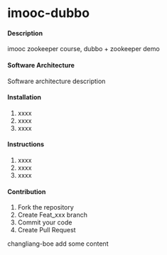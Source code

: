 # imooc-dubbo

#### Description
imooc zookeeper course, dubbo + zookeeper demo

#### Software Architecture
Software architecture description

#### Installation

1. xxxx
2. xxxx
3. xxxx

#### Instructions

1. xxxx
2. xxxx
3. xxxx

#### Contribution

1. Fork the repository
2. Create Feat_xxx branch
3. Commit your code
4. Create Pull Request

changliang-boe add some content